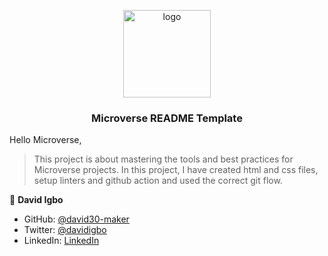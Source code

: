 <a name="readme-top"></a>

<!--
HOW TO USE:
This is an example of how you may give instructions on setting up your project locally.

Modify this file to match your project and remove sections that don't apply.

REQUIRED SECTIONS:
- Table of Contents
- About the Project
  - Built With
  - Live Demo
- Getting Started
- Authors
- Future Features
- Contributing
- Show your support
- Acknowledgements
- License

OPTIONAL SECTIONS:
- FAQ

After you're finished please remove all the comments and instructions!
-->

<div align="center">
  <!-- You are encouraged to replace this logo with your own! Otherwise you can also remove it. -->
  <img src="murple_logo.png" alt="logo" width="140"  height="auto" />
  <br/>

  <h3><b>Microverse README Template</b></h3>

</div>

<!-- TABLE OF CONTENTS -->
<!--
# 📗 Table of Contents

- [📖 About the Project](#about-project)

  - [🛠 Built With](#built-with)
    - [Tech Stack](#tech-stack)
    - [Key Features](#key-features)
  - [🚀 Live Demo](#live-demo)
- [💻 Getting Started](#getting-started)
  - [Setup](#setup)
  - [Prerequisites](#prerequisites)
  - [Install](#install)
  - [Usage](#usage)
  - [Run tests](#run-tests)
  - [Deployment](#triangular_flag_on_post-deployment)
- [👥 Authors](#authors)
- [🔭 Future Features](#future-features)
- [🤝 Contributing](#contributing)
- [⭐️ Show your support](#support)
- [🙏 Acknowledgements](#acknowledgements)
- [❓ FAQ (OPTIONAL)](#faq)
- [📝 License](#license)
-->
<!-- PROJECT DESCRIPTION -->

Hello Microverse,<a name="about-project"></a>

> This project is about mastering the tools and best practices for Microverse projects. In this project, I have created html and css files, setup linters and github action and used the correct git flow.
<!--
**[Hello Microverse]** is a...

## 🛠 Built With <a name="built-with"></a>

### Tech Stack <a name="tech-stack"></a>

-->
<!-- Features -->


<!-- LIVE DEMO -->


<!-- GETTING STARTED -->



<!--### Prerequisites-->

<!--
Example command:

```sh
 gem install rails
```
 -->





<!--
Example commands:

```sh
  cd my-folder
  git clone git@github.com:myaccount/my-project.git
```
--->


<!--
Example command:

```sh
  cd my-project
  gem install
```
--

To run the project, execute the following command:

<!--
Example command:

```sh
  rails server
```
--->

<!--### Run tests -->


<!--
Example command:

```sh
  bin/rails test test/models/article_test.rb
```
--->

<!-- ### Deploymen -->

<!--
Example:

```sh

```
 -->


<!-- AUTHORS -->


👤 **David Igbo**

- GitHub: [@david30-maker](https://github.com/githubhandle)
- Twitter: [@davidigbo](https://twitter.com/twitterhandle)
- LinkedIn: [LinkedIn](https://linkedin.com/in/linkedinhandle)


<!-- FUTURE FEATURES 

> Describe 1 - 3 features you will add to the project.

- [ ] **[new_feature_1]**
- [ ] **[new_feature_2]**
- [ ] **[new_feature_3]**

<p align="right">(<a href="#readme-top">back to top</a>)</p>

<!-- CONTRIBUTING -->

<!-- ## 🤝 Contributing <a name="contributing"></a>

Contributions, issues, and feature requests are welcome!

Feel free to check the [issues page](../../issues/).

<p align="right">(<a href="#readme-top">back to top</a>)</p>

<!-- SUPPORT -->

<!--## ⭐️ Show your support <a name="support"></a>

> Write a message to encourage readers to support your project

If you like this project...

<p align="right">(<a href="#readme-top">back to top</a>)</p>

<!-- ACKNOWLEDGEMENTS -->

<!--## 🙏 Acknowledgments <a name="acknowledgements"></a>

> Give credit to everyone who inspired your codebase.

I would like to thank...

<p align="right">(<a href="#readme-top">back to top</a>)</p>

<!-- FAQ (optional) -->

<!--## ❓ FAQ (OPTIONAL) <a name="faq"></a>

> Add at least 2 questions new developers would ask when they decide to use your project.

- **[please, can I use your project to gain mastery?]**

  

- **[please, can you help me with solution to this?]**

  



<!-- LICENSE -->